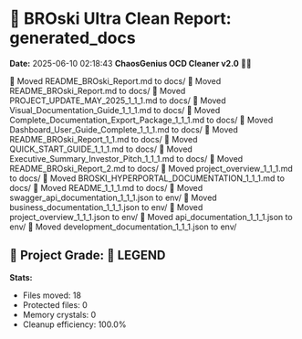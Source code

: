 # 🧹 BROski Ultra Clean Report: generated_docs
**Date:** 2025-06-10 02:18:43
**ChaosGenius OCD Cleaner v2.0** 🧠💜

📁 Moved README_BROski_Report.md to docs/
📁 Moved README_BROski_Report.md to docs/
📁 Moved PROJECT_UPDATE_MAY_2025_1_1_1.md to docs/
📁 Moved Visual_Documentation_Guide_1_1_1.md to docs/
📁 Moved Complete_Documentation_Export_Package_1_1_1.md to docs/
📁 Moved Dashboard_User_Guide_Complete_1_1_1.md to docs/
📁 Moved README_BROski_Report_1_1.md to docs/
📁 Moved QUICK_START_GUIDE_1_1_1.md to docs/
📁 Moved Executive_Summary_Investor_Pitch_1_1_1.md to docs/
📁 Moved README_BROski_Report_2.md to docs/
📁 Moved project_overview_1_1_1.md to docs/
📁 Moved BROSKI_HYPERPORTAL_DOCUMENTATION_1_1_1.md to docs/
📁 Moved README_1_1_1.md to docs/
📁 Moved swagger_api_documentation_1_1_1.json to env/
📁 Moved business_documentation_1_1_1.json to env/
📁 Moved project_overview_1_1_1.json to env/
📁 Moved api_documentation_1_1_1.json to env/
📁 Moved development_documentation_1_1_1.json to env/

## 🧠 Project Grade: 💯 LEGEND
**Stats:**
- Files moved: 18
- Protected files: 0
- Memory crystals: 0
- Cleanup efficiency: 100.0%